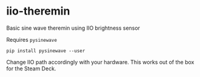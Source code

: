 # iio-theremin
Basic sine wave theremin using IIO brightness sensor

Requires `pysinewave`

```
pip install pysinewave --user
```

Change IIO path accordingly with your hardware. This works out of the box for the Steam Deck.
